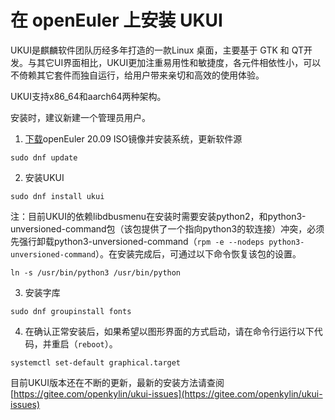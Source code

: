 # 在 openEuler 上安装 UKUI
UKUI是麒麟软件团队历经多年打造的一款Linux 桌面，主要基于 GTK 和 QT开发。与其它UI界面相比，UKUI更加注重易用性和敏捷度，各元件相依性小，可以不倚赖其它套件而独自运行，给用户带来亲切和高效的使用体验。

UKUI支持x86_64和aarch64两种架构。

安装时，建议新建一个管理员用户。

1. [下载](https://openeuler.org/zh/download/)openEuler 20.09 ISO镜像并安装系统，更新软件源
```
sudo dnf update
```
2. 安装UKUI
```
sudo dnf install ukui
```
注：目前UKUI的依赖libdbusmenu在安装时需要安装python2，和python3-unversioned-command包（该包提供了一个指向python3的软连接）冲突，必须先强行卸载python3-unversioned-command（`rpm -e --nodeps python3-unversioned-command`）。在安装完成后，可通过以下命令恢复该包的设置。
```
ln -s /usr/bin/python3 /usr/bin/python
```
3. 安装字库
```
sudo dnf groupinstall fonts
```

4. 在确认正常安装后，如果希望以图形界面的方式启动，请在命令行运行以下代码，并重启（`reboot`）。
```
systemctl set-default graphical.target
```
目前UKUI版本还在不断的更新，最新的安装方法请查阅[https://gitee.com/openkylin/ukui-issues](https://gitee.com/openkylin/ukui-issues)

